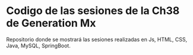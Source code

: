 # Codigo de las sesiones de la Ch38 de Generation Mx

Repositorio donde se mostrará las sesiones realizadas en Js, HTML, CSS, Java, MySQL, SpringBoot.
